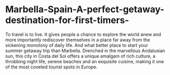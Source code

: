 # Marbella-Spain-A-perfect-getaway-destination-for-first-timers-
To travel is to live. It gives people a chance to explore the world anew and more importantly rediscover themselves in a place far away from the sickening monotony of daily life.  And what better place to start your summer getaway trip than Marbella. Drenched in the marvellous Andalusian sun, this city in Costa del Sol offers a unique amalgam of rich culture, a throbbing night life, serene beaches and an exquisite cuisine, making it one of the most coveted tourist spots in Europe. 
